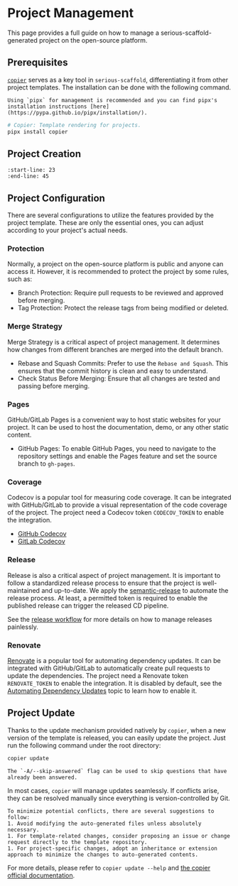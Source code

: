 # Project Management

This page provides a full guide on how to manage a serious-scaffold-generated project on the open-source platform.

## Prerequisites

[`copier`](https://copier.readthedocs.io/) serves as a key tool in `serious-scaffold`, differentiating it from other project templates. The installation can be done with the following command.

```{note}
Using `pipx` for management is recommended and you can find pipx's installation instructions [here](https://pypa.github.io/pipx/installation/).
```

```bash
# Copier: Template rendering for projects.
pipx install copier
```

## Project Creation


```{include} ../../README.md
:start-line: 23
:end-line: 45
```

## Project Configuration

There are several configurations to utilize the features provided by the project template. These are only the essential ones, you can adjust according to your project's actual needs.

### Protection

Normally, a project on the open-source platform is public and anyone can access it. However, it is recommended to protect the project by some rules, such as:

- Branch Protection: Require pull requests to be reviewed and approved before merging.
- Tag Protection: Protect the release tags from being modified or deleted.

### Merge Strategy

Merge Strategy is a critical aspect of project management. It determines how changes from different branches are merged into the default branch.

- Rebase and Squash Commits: Prefer to use the `Rebase and Squash`. This ensures that the commit history is clean and easy to understand.
- Check Status Before Merging: Ensure that all changes are tested and passing before merging.

### Pages

GitHub/GitLab Pages is a convenient way to host static websites for your project. It can be used to host the documentation, demo, or any other static content.

- GitHub Pages: To enable GitHub Pages, you need to navigate to the repository settings and enable the Pages feature and set the source branch to `gh-pages`.

### Coverage

Codecov is a popular tool for measuring code coverage. It can be integrated with GitHub/GitLab to provide a visual representation of the code coverage of the project. The project need a Codecov token `CODECOV_TOKEN` to enable the integration.

- [GitHub Codecov](https://docs.codecov.com/docs/github-tutorial)
- [GitLab Codecov](https://docs.codecov.com/docs/gitlab-tutorial)

### Release

Release is also a critical aspect of project management. It is important to follow a standardized release process to ensure that the project is well-maintained and up-to-date. We apply the [semantic-release](https://github.com/semantic-release/semantic-release) to automate the release process. At least, a permitted token is required to enable the published release can trigger the released CD pipeline.

See the [release workflow](../topics/release_workflow.md) for more details on how to manage releases painlessly.

### Renovate

[Renovate](https://docs.renovatebot.com/) is a popular tool for automating dependency updates. It can be integrated with GitHub/GitLab to automatically create pull requests to update the dependencies. The project need a Renovate token `RENOVATE_TOKEN` to enable the integration. It is disabled by default, see the [Automating Dependency Updates](../topics/automate_dependencies.md) topic to learn how to enable it.

## Project Update

Thanks to the update mechanism provided natively by `copier`, when a new version of the template is released, you can easily update the project. Just run the following command under the root directory:

```bash
copier update
```

```{note}
The `-A/--skip-answered` flag can be used to skip questions that have already been answered.
```

In most cases, `copier` will manage updates seamlessly. If conflicts arise, they can be resolved manually since everything is version-controlled by Git.

```{tip}
To minimize potential conflicts, there are several suggestions to follow:
1. Avoid modifying the auto-generated files unless absolutely necessary.
1. For template-related changes, consider proposing an issue or change request directly to the template repository.
1. For project-specific changes, adopt an inheritance or extension approach to minimize the changes to auto-generated contents.
```

For more details, please refer to `copier update --help` and [the copier official documentation](https://copier.readthedocs.io/en/stable/updating/).
